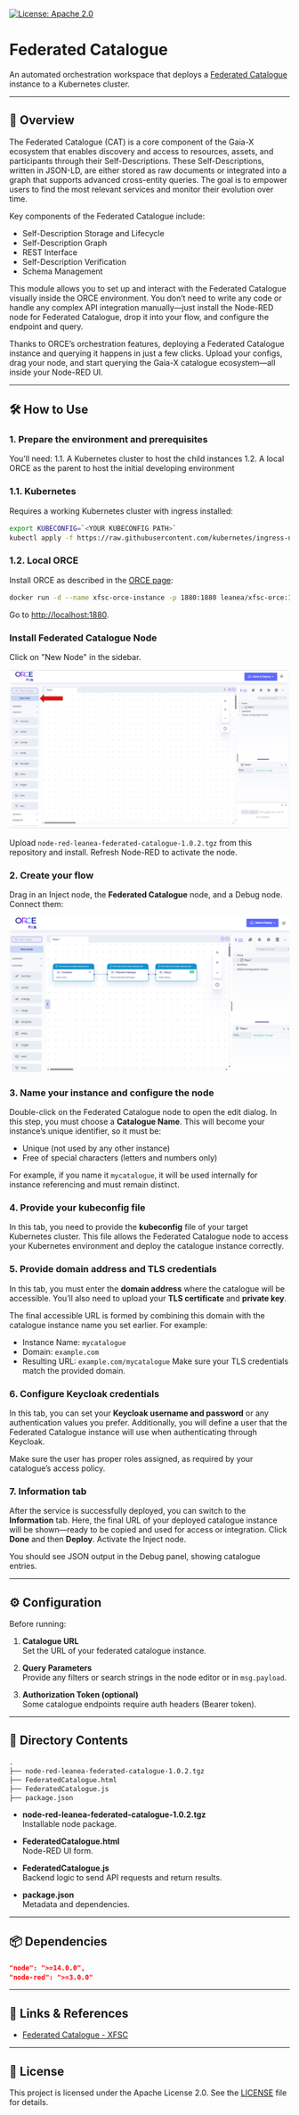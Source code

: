 [![License: Apache 2.0](https://img.shields.io/badge/License-Apache%202.0-blue.svg)](../LICENSE)

# Federated Catalogue

An automated orchestration workspace that deploys a [Federated Catalogue](https://github.com/eclipse-xfsc/federated-catalogue) instance to a Kubernetes cluster.

---

## 🚀 Overview

The Federated Catalogue (CAT) is a core component of the Gaia-X ecosystem that enables discovery and access to resources, assets, and participants through their Self-Descriptions. These Self-Descriptions, written in JSON-LD, are either stored as raw documents or integrated into a graph that supports advanced cross-entity queries. The goal is to empower users to find the most relevant services and monitor their evolution over time.

Key components of the Federated Catalogue include:
- Self-Description Storage and Lifecycle
- Self-Description Graph
- REST Interface
- Self-Description Verification
- Schema Management

This module allows you to set up and interact with the Federated Catalogue visually inside the ORCE environment. You don’t need to write any code or handle any complex API integration manually—just install the Node-RED node for Federated Catalogue, drop it into your flow, and configure the endpoint and query.

Thanks to ORCE’s orchestration features, deploying a Federated Catalogue instance and querying it happens in just a few clicks. Upload your configs, drag your node, and start querying the Gaia-X catalogue ecosystem—all inside your Node-RED UI.

---

## 🛠️ How to Use

### 1. Prepare the environment and prerequisites
You'll need:
1.1. A Kubernetes cluster to host the child instances
1.2. A local ORCE as the parent to host the initial developing environment

### 1.1. Kubernetes
Requires a working Kubernetes cluster with ingress installed:
```bash
export KUBECONFIG=`<YOUR KUBECONFIG PATH>`
kubectl apply -f https://raw.githubusercontent.com/kubernetes/ingress-nginx/controller-v1.12.3/deploy/static/provider/cloud/deploy.yaml
```

### 1.2. Local ORCE
Install ORCE as described in the [ORCE page](https://github.com/eclipse-xfsc/orchestration-engine):
```bash
docker run -d --name xfsc-orce-instance -p 1880:1880 leanea/xfsc-orce:1.0.8
```
Go to [http://localhost:1880](http://localhost:1880).

### Install Federated Catalogue Node
Click on "New Node" in the sidebar.

![new button](./docImage/add-new-node.jpg?raw=true)

Upload `node-red-leanea-federated-catalogue-1.0.2.tgz` from this repository and install. Refresh Node-RED to activate the node.

### 2. Create your flow
Drag in an Inject node, the **Federated Catalogue** node, and a Debug node. Connect them:

![step one (flow)](./docImage/create-your-flow.png?raw=true)

### 3. Name your instance and configure the node
Double-click on the Federated Catalogue node to open the edit dialog.
In this step, you must choose a **Catalogue Name**. This will become your instance’s unique identifier, so it must be:
- Unique (not used by any other instance)
- Free of special characters (letters and numbers only)

For example, if you name it `mycatalogue`, it will be used internally for instance referencing and must remain distinct.

### 4. Provide your kubeconfig file
In this tab, you need to provide the **kubeconfig** file of your target Kubernetes cluster.
This file allows the Federated Catalogue node to access your Kubernetes environment and deploy the catalogue instance correctly.

### 5. Provide domain address and TLS credentials
In this tab, you must enter the **domain address** where the catalogue will be accessible. You’ll also need to upload your **TLS certificate** and **private key**.

The final accessible URL is formed by combining this domain with the catalogue instance name you set earlier. For example:
- Instance Name: `mycatalogue`
- Domain: `example.com`
- Resulting URL: `example.com/mycatalogue`
Make sure your TLS credentials match the provided domain.

### 6. Configure Keycloak credentials
In this tab, you can set your **Keycloak username and password** or any authentication values you prefer. Additionally, you will define a user that the Federated Catalogue instance will use when authenticating through Keycloak.

Make sure the user has proper roles assigned, as required by your catalogue’s access policy.

### 7. Information tab
After the service is successfully deployed, you can switch to the **Information** tab.
Here, the final URL of your deployed catalogue instance will be shown—ready to be copied and used for access or integration.
Click **Done** and then **Deploy**. Activate the Inject node.

You should see JSON output in the Debug panel, showing catalogue entries.

---

## ⚙️ Configuration

Before running:

1. **Catalogue URL**  
   Set the URL of your federated catalogue instance.

2. **Query Parameters**  
   Provide any filters or search strings in the node editor or in `msg.payload`.

3. **Authorization Token (optional)**  
   Some catalogue endpoints require auth headers (Bearer token).

---

## 📁 Directory Contents
```
.
├── node-red-leanea-federated-catalogue-1.0.2.tgz
├── FederatedCatalogue.html
├── FederatedCatalogue.js
├── package.json
```

- **node-red-leanea-federated-catalogue-1.0.2.tgz**  
  Installable node package.

- **FederatedCatalogue.html**  
  Node-RED UI form.

- **FederatedCatalogue.js**  
  Backend logic to send API requests and return results.

- **package.json**  
  Metadata and dependencies.

---

## 📦 Dependencies

```json
"node": ">=14.0.0",
"node-red": ">=3.0.0"
```

---

## 🔗 Links & References

- [Federated Catalogue - XFSC](https://github.com/eclipse-xfsc/federated-catalogue)


---

## 📝 License

This project is licensed under the Apache License 2.0. See the [LICENSE](../LICENSE) file for details.
